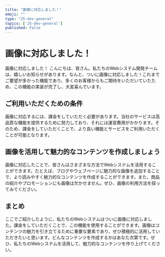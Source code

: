 ```yaml
---
title: "画像に対応しました！"
emoji: ""
type: "25-dev-general"
topics: ['25-dev-general']
published: False
---
```


# 画像に対応しました！

画像に対応しました！
こんにちは、皆さん。私たちのWebシステム開発チームは、嬉しいお知らせがあります。なんと、ついに画像に対応しました！これまでご要望が多かった機能であり、多くのお客様からもご期待をいただいていたため、この機能の実装が完了し、大変喜んでいます。

## ご利用いただくための条件
画像に対応するには、課金をしていただく必要があります。当社のサービスは高品質な機能を提供するために努力しており、それには運営費用がかかります。そのため、課金をしていただくことで、より良い機能とサービスをご利用いただくことが可能となります。

## 画像を活用して魅力的なコンテンツを作成しましょう
画像に対応したことで、皆さんはさまざまな方法でWebシステムを活用することができます。たとえば、ブログやウェブページに魅力的な画像を追加することで、より読みやすく魅力的なコンテンツを作成することができます。また、商品の紹介やプロモーションにも画像は欠かせません。ぜひ、画像の利用方法を探ってみてください。

## まとめ
ここでご紹介したように、私たちのWebシステムはついに画像に対応しました。課金をしていただくことで、この機能を使用することができます。画像はコンテンツの魅力を引き立てるために重要な要素であり、ぜひ積極的に活用していただきたいと思います。どんなコンテンツを作成するかはあなた次第です。ぜひ、私たちのWebシステムを活用して、魅力的なコンテンツを作り上げてください。

